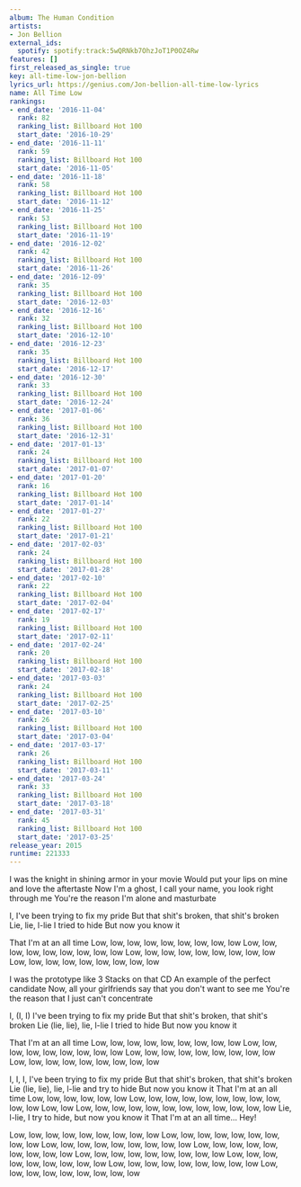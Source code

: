 ```yaml
---
album: The Human Condition
artists:
- Jon Bellion
external_ids:
  spotify: spotify:track:5wQRNkb7OhzJoT1P0OZ4Rw
features: []
first_released_as_single: true
key: all-time-low-jon-bellion
lyrics_url: https://genius.com/Jon-bellion-all-time-low-lyrics
name: All Time Low
rankings:
- end_date: '2016-11-04'
  rank: 82
  ranking_list: Billboard Hot 100
  start_date: '2016-10-29'
- end_date: '2016-11-11'
  rank: 59
  ranking_list: Billboard Hot 100
  start_date: '2016-11-05'
- end_date: '2016-11-18'
  rank: 58
  ranking_list: Billboard Hot 100
  start_date: '2016-11-12'
- end_date: '2016-11-25'
  rank: 53
  ranking_list: Billboard Hot 100
  start_date: '2016-11-19'
- end_date: '2016-12-02'
  rank: 42
  ranking_list: Billboard Hot 100
  start_date: '2016-11-26'
- end_date: '2016-12-09'
  rank: 35
  ranking_list: Billboard Hot 100
  start_date: '2016-12-03'
- end_date: '2016-12-16'
  rank: 32
  ranking_list: Billboard Hot 100
  start_date: '2016-12-10'
- end_date: '2016-12-23'
  rank: 35
  ranking_list: Billboard Hot 100
  start_date: '2016-12-17'
- end_date: '2016-12-30'
  rank: 33
  ranking_list: Billboard Hot 100
  start_date: '2016-12-24'
- end_date: '2017-01-06'
  rank: 36
  ranking_list: Billboard Hot 100
  start_date: '2016-12-31'
- end_date: '2017-01-13'
  rank: 24
  ranking_list: Billboard Hot 100
  start_date: '2017-01-07'
- end_date: '2017-01-20'
  rank: 16
  ranking_list: Billboard Hot 100
  start_date: '2017-01-14'
- end_date: '2017-01-27'
  rank: 22
  ranking_list: Billboard Hot 100
  start_date: '2017-01-21'
- end_date: '2017-02-03'
  rank: 24
  ranking_list: Billboard Hot 100
  start_date: '2017-01-28'
- end_date: '2017-02-10'
  rank: 22
  ranking_list: Billboard Hot 100
  start_date: '2017-02-04'
- end_date: '2017-02-17'
  rank: 19
  ranking_list: Billboard Hot 100
  start_date: '2017-02-11'
- end_date: '2017-02-24'
  rank: 20
  ranking_list: Billboard Hot 100
  start_date: '2017-02-18'
- end_date: '2017-03-03'
  rank: 24
  ranking_list: Billboard Hot 100
  start_date: '2017-02-25'
- end_date: '2017-03-10'
  rank: 26
  ranking_list: Billboard Hot 100
  start_date: '2017-03-04'
- end_date: '2017-03-17'
  rank: 26
  ranking_list: Billboard Hot 100
  start_date: '2017-03-11'
- end_date: '2017-03-24'
  rank: 33
  ranking_list: Billboard Hot 100
  start_date: '2017-03-18'
- end_date: '2017-03-31'
  rank: 45
  ranking_list: Billboard Hot 100
  start_date: '2017-03-25'
release_year: 2015
runtime: 221333
---
```

I was the knight in shining armor in your movie
Would put your lips on mine and love the aftertaste
Now I'm a ghost, I call your name, you look right through me
You're the reason I'm alone and masturbate


I, I've been trying to fix my pride
But that shit's broken, that shit's broken
Lie, lie, l-lie I tried to hide
But now you know it


That I'm at an all time
Low, low, low, low, low, low, low, low, low
Low, low, low, low, low, low, low, low, low
Low, low, low, low, low, low, low, low, low
Low, low, low, low, low, low, low, low, low


I was the prototype like 3 Stacks on that CD
An example of the perfect candidate
Now, all your girlfriends say that you don't want to see me
You're the reason that I just can't concentrate


I, (I, I) I've been trying to fix my pride
But that shit's broken, that shit's broken
Lie (lie, lie), lie, l-lie I tried to hide
But now you know it


That I'm at an all time
Low, low, low, low, low, low, low, low, low
Low, low, low, low, low, low, low, low, low
Low, low, low, low, low, low, low, low, low
Low, low, low, low, low, low, low, low, low


I, I, I, I've been trying to fix my pride
But that shit's broken, that shit's broken
Lie (lie, lie), lie, l-lie and try to hide
But now you know it
That I'm at an all time
Low, low, low, low, low, low
Low, low, low, low, low, low, low, low, low, low, low
Low, low
Low, low, low, low, low, low, low, low, low, low, low, low
Lie, l-lie, I try to hide, but now you know it
That I'm at an all time...
Hey!


Low, low, low, low, low, low, low, low, low
Low, low, low, low, low, low, low, low, low
Low, low, low, low, low, low, low, low, low
Low, low, low, low, low, low, low, low, low
Low, low, low, low, low, low, low, low, low
Low, low, low, low, low, low, low, low, low
Low, low, low, low, low, low, low, low, low
Low, low, low, low, low, low, low, low, low
